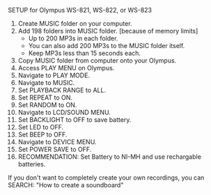 SETUP for Olympus WS-821, WS-822, or WS-823

1. Create MUSIC folder on your computer.
2. Add 198 folders into MUSIC folder. [because of memory limits]
   - Up to 200 MP3s in each folder.
   - You can also add 200 MP3s to the MUSIC folder itself.
   - Keep MP3s less than 15 seconds each.
 3. Copy MUSIC folder from computer onto your Olympus.
 4. Access PLAY MENU on Olympus.
 5. Navigate to PLAY MODE.
 6. Navigate to MUSIC.
 7. Set PLAYBACK RANGE to ALL.
 8. Set REPEAT to ON.
 9. Set RANDOM to ON.
10. Navigate to LCD/SOUND MENU.
11. Set BACKLIGHT to OFF to save battery.
12. Set LED to OFF.
13. Set BEEP to OFF.
14. Navigate to DEVICE MENU.
15. Set POWER SAVE to OFF.
16. RECOMMENDATION: Set Battery to NI-MH and use rechargable batteries.

If you don't want to completely create your own recordings, you can SEARCH: "How to create a soundboard"
